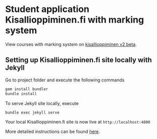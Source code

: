 # Student application Kisallioppiminen.fi with marking system

View courses with marking system on [kisallioppiminen v2 beta](https://ohtukisalli.github.io/).


## Setting up Kisallioppiminen.fi site locally with Jekyll

Go to project folder and execute the following commands
```bash
gem install bundler
bundle install
```

To serve Jekyll site locally, execute
```bash
bundle exec jekyll serve
```

Your local Kisallioppiminen.fi site is now live at `http://localhost:4000`

More detailed instructions can be found [here](https://help.github.com/articles/setting-up-your-github-pages-site-locally-with-jekyll/).
